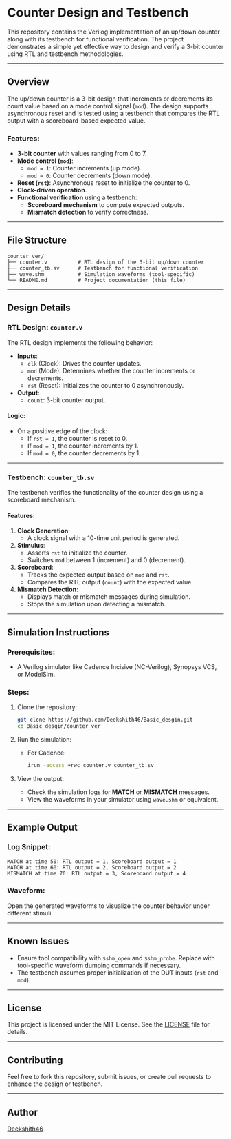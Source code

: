 
# Counter Design and Testbench

This repository contains the Verilog implementation of an up/down counter along with its testbench for functional verification. The project demonstrates a simple yet effective way to design and verify a 3-bit counter using RTL and testbench methodologies.

---

## Overview

The up/down counter is a 3-bit design that increments or decrements its count value based on a mode control signal (`mod`). The design supports asynchronous reset and is tested using a testbench that compares the RTL output with a scoreboard-based expected value.

### Features:
- **3-bit counter** with values ranging from 0 to 7.
- **Mode control (`mod`)**: 
  - `mod = 1`: Counter increments (up mode).
  - `mod = 0`: Counter decrements (down mode).
- **Reset (`rst`)**: Asynchronous reset to initialize the counter to 0.
- **Clock-driven operation**.
- **Functional verification** using a testbench:
  - **Scoreboard mechanism** to compute expected outputs.
  - **Mismatch detection** to verify correctness.

---

## File Structure

```
counter_ver/
├── counter.v          # RTL design of the 3-bit up/down counter
├── counter_tb.sv      # Testbench for functional verification
├── wave.shm           # Simulation waveforms (tool-specific)
└── README.md          # Project documentation (this file)
```

---

## Design Details

### RTL Design: `counter.v`

The RTL design implements the following behavior:

- **Inputs**:
  - `clk` (Clock): Drives the counter updates.
  - `mod` (Mode): Determines whether the counter increments or decrements.
  - `rst` (Reset): Initializes the counter to 0 asynchronously.
- **Output**:
  - `count`: 3-bit counter output.

#### Logic:

- On a positive edge of the clock:
  - If `rst = 1`, the counter is reset to 0.
  - If `mod = 1`, the counter increments by 1.
  - If `mod = 0`, the counter decrements by 1.

---

### Testbench: `counter_tb.sv`

The testbench verifies the functionality of the counter design using a scoreboard mechanism.

#### Features:
1. **Clock Generation**:
   - A clock signal with a 10-time unit period is generated.
2. **Stimulus**:
   - Asserts `rst` to initialize the counter.
   - Switches `mod` between 1 (increment) and 0 (decrement).
3. **Scoreboard**:
   - Tracks the expected output based on `mod` and `rst`.
   - Compares the RTL output (`count`) with the expected value.
4. **Mismatch Detection**:
   - Displays match or mismatch messages during simulation.
   - Stops the simulation upon detecting a mismatch.

---

## Simulation Instructions

### Prerequisites:
- A Verilog simulator like Cadence Incisive (NC-Verilog), Synopsys VCS, or ModelSim.

### Steps:
1. Clone the repository:
   ```bash
   git clone https://github.com/Deekshith46/Basic_desgin.git
   cd Basic_desgin/counter_ver
   ```

2. Run the simulation:
   - For Cadence:
     ```bash
     irun -access +rwc counter.v counter_tb.sv
     ```
  
    

3. View the output:
   - Check the simulation logs for **MATCH** or **MISMATCH** messages.
   - View the waveforms in your simulator using `wave.shm` or equivalent.

---

## Example Output

### Log Snippet:
```
MATCH at time 50: RTL output = 1, Scoreboard output = 1
MATCH at time 60: RTL output = 2, Scoreboard output = 2
MISMATCH at time 70: RTL output = 3, Scoreboard output = 4
```

### Waveform:
Open the generated waveforms to visualize the counter behavior under different stimuli.

---

## Known Issues
- Ensure tool compatibility with `$shm_open` and `$shm_probe`. Replace with tool-specific waveform dumping commands if necessary.
- The testbench assumes proper initialization of the DUT inputs (`rst` and `mod`).

---

## License
This project is licensed under the MIT License. See the [LICENSE](LICENSE) file for details.

---

## Contributing
Feel free to fork this repository, submit issues, or create pull requests to enhance the design or testbench.

---

## Author
[Deekshith46](https://github.com/Deekshith46)
